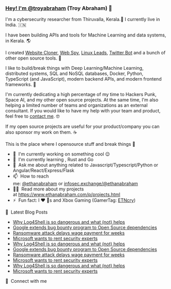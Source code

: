 ### [Hey! I'm ](https://github.com/troyabraham#hey-im-ethanabraham_xi-ethan-abraham-)[@troyabraham](https://twitter.com/troyabraham) (Troy Abraham) 👋

I'm a cybersecurity researcher from Thiruvalla, Kerala.🐘󠁵󠁳󠁣󠁡󠁿 I currently live in India. 🇮🇳

I have been building APIs and tools for Machine Learning and data systems, in Kerala. 🌎

I created [Website Cloner](https://github.com/troyabraham#), [Web Spy](https://github.com/troyabraham#), [Linux Leads](https://github.com/ethanabraham#), [Twitter Bot](https://github.com/ethanabraham#) and a bunch of other open source tools. 🚀

I like to build/break things with Deep Learning/Machine Learning, distributed systems, SQL and NoSQL databases, Docker, Python, TypeScript (and JavaScript), modern backend APIs, and modern frontend frameworks. 🤖

I'm currently dedicating a high percentage of my time to Hackers Punk, Space AI, and my other open source projects. At the same time, I'm also helping a limited number of teams and organizations as an external consultant. If you would like to have my help with your team and product, feel free to [contact me](mailto:infosec@ethanabraham.com). 🤓

If my open source projects are useful for your product/company you can also sponsor my work on them. ☕

This is the place where I opensource stuff and break things 🤣

-   🔭  I'm currently working on something cool 😉
-   🌱  I'm currently learning , Rust and Go
-   💬  Ask me about anything related to Javascript/Typescript/Python or Angular/React/Express/Flask
-   📫  How to reach me: [@ethanabraham](https://twitter.com/ethanabraham_xi) or [infosec.exchange/@ethanabraham](https://infosec.exchange/@ethanabraham)
-   👨‍💻  Read more about my projects at <https://www.ethanabraham.com/p/projects.html>
-   ⚡  Fun fact: I ❤️ 🐶s and Xbox Gaming (GamerTag: [ETNcry](https://account.xbox.com/en-us/profile?gamertag=ETNcry))

📕  Latest Blog Posts

-   [Why Log4Shell is so dangerous and what (not) helps](https://www.ethanabraham.com/why-logshe-is-so-dangerous-and-what-not-helps.html)
-   [Google extends bug bounty program to Open Source dependencies](https://www.ethanabraham.com/google-extends-bug-bounty-program-to-open-source-dependencies.html)
-   [Ransomware attack delays wage payment for weeks](https://www.ethanabraham.com/ransomlware-att-delays-wage-payment.html)
-   [Microsoft wants to rent security experts](https://www.ethanabraham.com/microsoft-wants-to-rent-security-experts.html)
-   [Why Log4Shell is so dangerous and what (not) helps](https://www.ethanabraham.com/why-logshe-is-so-dangerous-and-what-not-helps.html)
-   [Google extends bug bounty program to Open Source dependencies](https://www.ethanabraham.com/google-extends-bug-bounty-program-to-open-source-dependencies.html)
-   [Ransomware attack delays wage payment for weeks](https://www.ethanabraham.com/ransomlware-att-delays-wage-payment.html)
-   [Microsoft wants to rent security experts](https://www.ethanabraham.com/microsoft-wants-to-rent-security-experts.html)
-   [Why Log4Shell is so dangerous and what (not) helps](https://www.ethanabraham.com/why-logshe-is-so-dangerous-and-what-not-helps.html)
-   [Microsoft wants to rent security experts](https://www.ethanabraham.com/microsoft-wants-to-rent-security-experts.html)

🔗  Connect with me
